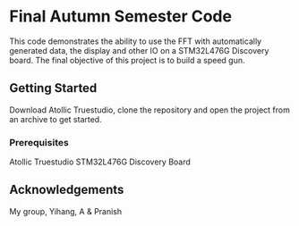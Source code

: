 # Final Autumn Semester Code

This code demonstrates the ability to use the FFT with automatically generated data, the display and other IO on a STM32L476G Discovery board. The final objective of this project is to build a speed gun.

## Getting Started

Download Atollic Truestudio, clone the repository and open the project from an archive to get started.

### Prerequisites

Atollic Truestudio
STM32L476G Discovery Board


## Acknowledgements

My group, Yihang, A & Pranish
